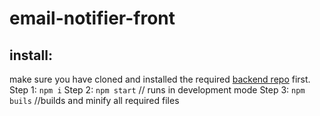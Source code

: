 # email-notifier-front
## install:
make sure you have cloned and installed the required [backend repo](https://github.com/saikatharryc/email_notifier) first.
Step 1: `npm i`
Step 2: `npm start` // runs in development mode
Step 3: `npm buils` //builds and minify all required files
